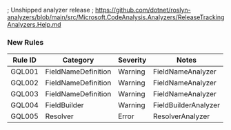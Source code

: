 ﻿; Unshipped analyzer release
; https://github.com/dotnet/roslyn-analyzers/blob/main/src/Microsoft.CodeAnalysis.Analyzers/ReleaseTrackingAnalyzers.Help.md

### New Rules

Rule ID | Category | Severity | Notes
--------|----------|----------|-------
GQL001 | FieldNameDefinition | Warning | FieldNameAnalyzer
GQL002 | FieldNameDefinition | Warning | FieldNameAnalyzer
GQL003 | FieldNameDefinition | Warning | FieldNameAnalyzer
GQL004 | FieldBuilder | Warning | FieldBuilderAnalyzer
GQL005 | Resolver | Error | ResolverAnalyzer